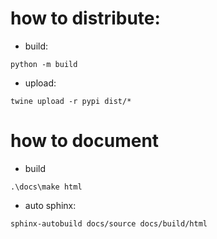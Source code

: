 # how to distribute:


- build: 
```
python -m build
```

- upload:
``` 
twine upload -r pypi dist/*
```

# how to document
- build
```
.\docs\make html
```

- auto sphinx:
```
sphinx-autobuild docs/source docs/build/html
```